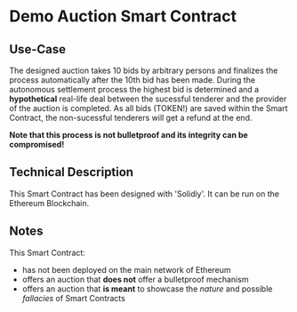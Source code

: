 ﻿# Demo Auction Smart Contract


## Use-Case

The designed auction takes 10 bids by arbitrary persons and finalizes the process automatically after the 10th bid has been made. During the autonomous settlement process the highest bid is determined and a **hypothetical** real-life deal between the sucessful tenderer and the provider of the auction is completed. As all bids (TOKEN!) are saved within the Smart Contract, the non-sucessful tenderers will get a refund at the end.

**Note that this process is not bulletproof and its integrity can be compromised!**
 
## Technical Description

This Smart Contract has been designed with 'Solidiy'.
It can be run on the Ethereum Blockchain.

## Notes
This Smart Contract:
- has not been deployed on the main network of Ethereum
- offers an auction that **does not** offer a bulletproof mechanism
- offers an auction that **is meant** to showcase the *nature* and possible *fallacies* of Smart Contracts


 
 
